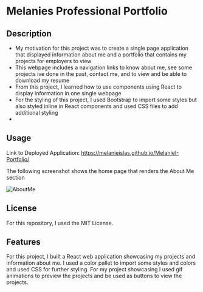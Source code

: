 # Melanies Professional Portfolio

## Description

- My motivation for this project was to create a single page application that displayed information about me and a portfolio that contains my projects for employers to view
- This webpage includes a navigation links to know about me, see some projects ive done in the past, contact me, and to view and be able to download my resume
- From this project, I learned how to use components using React to display information in one single webpage
- For the styling of this project, I used Bootstrap to import some styles but also styled inline in React components and used CSS files to add additional styling 
- 
## Usage

Link to Deployed Application: https://melanieislas.github.io/MelanieI-Portfolio/

The following screenshot shows the home page that renders the About Me section

![AboutMe]()

## License

For this repository, I used the MIT License.

## Features

For this project, I built a React web application showcasing my projects and information about me. I used a color pallet to import some styles and colors and used CSS for further styling. For my project showcasing I used gif animations to preview the projects and be used as buttons to view the projects.
